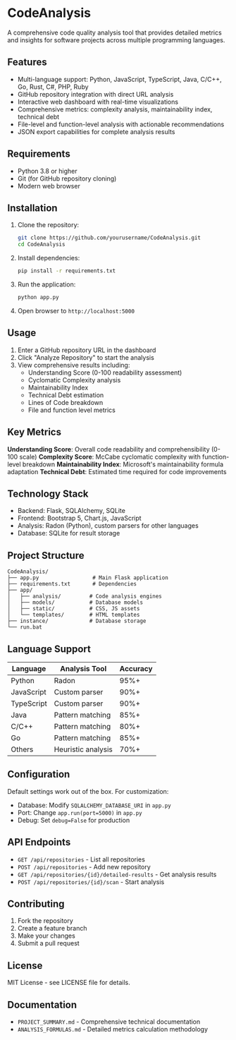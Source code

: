 # CodeAnalysis

A comprehensive code quality analysis tool that provides detailed metrics and insights for software projects across multiple programming languages.

## Features

- Multi-language support: Python, JavaScript, TypeScript, Java, C/C++, Go, Rust, C#, PHP, Ruby
- GitHub repository integration with direct URL analysis
- Interactive web dashboard with real-time visualizations
- Comprehensive metrics: complexity analysis, maintainability index, technical debt
- File-level and function-level analysis with actionable recommendations
- JSON export capabilities for complete analysis results

## Requirements

- Python 3.8 or higher
- Git (for GitHub repository cloning)
- Modern web browser

## Installation

1. Clone the repository:
   ```bash
   git clone https://github.com/yourusername/CodeAnalysis.git
   cd CodeAnalysis
   ```

2. Install dependencies:
   ```bash
   pip install -r requirements.txt
   ```

3. Run the application:
   ```bash
   python app.py
   ```

4. Open browser to `http://localhost:5000`

## Usage

1. Enter a GitHub repository URL in the dashboard
2. Click "Analyze Repository" to start the analysis
3. View comprehensive results including:
   - Understanding Score (0-100 readability assessment)
   - Cyclomatic Complexity analysis
   - Maintainability Index
   - Technical Debt estimation
   - Lines of Code breakdown
   - File and function level metrics

## Key Metrics

**Understanding Score**: Overall code readability and comprehensibility (0-100 scale)
**Complexity Score**: McCabe cyclomatic complexity with function-level breakdown
**Maintainability Index**: Microsoft's maintainability formula adaptation
**Technical Debt**: Estimated time required for code improvements

## Technology Stack

- Backend: Flask, SQLAlchemy, SQLite
- Frontend: Bootstrap 5, Chart.js, JavaScript
- Analysis: Radon (Python), custom parsers for other languages
- Database: SQLite for result storage

## Project Structure

```
CodeAnalysis/
├── app.py                 # Main Flask application
├── requirements.txt       # Dependencies
├── app/
│   ├── analysis/         # Code analysis engines
│   ├── models/           # Database models
│   ├── static/           # CSS, JS assets
│   └── templates/        # HTML templates
├── instance/             # Database storage
└── run.bat
```

## Language Support

| Language | Analysis Tool | Accuracy |
|----------|---------------|----------|
| Python | Radon | 95%+ |
| JavaScript | Custom parser | 90%+ |
| TypeScript | Custom parser | 90%+ |
| Java | Pattern matching | 85%+ |
| C/C++ | Pattern matching | 80%+ |
| Go | Pattern matching | 85%+ |
| Others | Heuristic analysis | 70%+ |

## Configuration

Default settings work out of the box. For customization:
- Database: Modify `SQLALCHEMY_DATABASE_URI` in `app.py`
- Port: Change `app.run(port=5000)` in `app.py`
- Debug: Set `debug=False` for production

## API Endpoints

- `GET /api/repositories` - List all repositories
- `POST /api/repositories` - Add new repository
- `GET /api/repositories/{id}/detailed-results` - Get analysis results
- `POST /api/repositories/{id}/scan` - Start analysis

## Contributing

1. Fork the repository
2. Create a feature branch
3. Make your changes
4. Submit a pull request

## License

MIT License - see LICENSE file for details.

## Documentation

- `PROJECT_SUMMARY.md` - Comprehensive technical documentation
- `ANALYSIS_FORMULAS.md` - Detailed metrics calculation methodology
